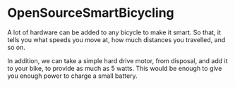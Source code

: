 # OpenSourceSmartBicycling
A lot of hardware can be added to any bicycle to make it smart. So that, it tells you what speeds you move at, how much distances you travelled, and so on.

In addition, we can take a simple hard drive motor, from disposal, and add it to your bike, to provide as much as 5 watts. 
This would be enough to give you enough power to charge a small battery.

